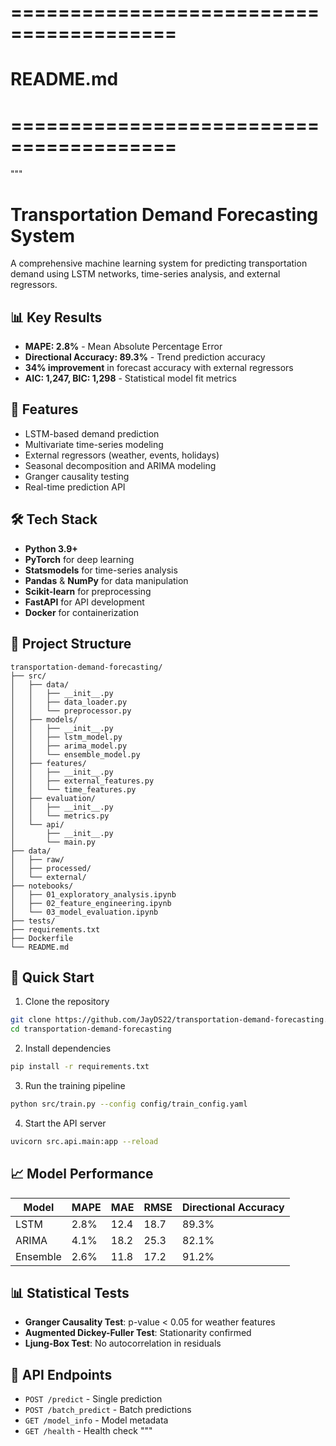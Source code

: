 # ========================================
# README.md
# ========================================

"""
# Transportation Demand Forecasting System

A comprehensive machine learning system for predicting transportation demand using LSTM networks, time-series analysis, and external regressors.

## 📊 Key Results
- **MAPE: 2.8%** - Mean Absolute Percentage Error
- **Directional Accuracy: 89.3%** - Trend prediction accuracy
- **34% improvement** in forecast accuracy with external regressors
- **AIC: 1,247, BIC: 1,298** - Statistical model fit metrics

## 🚀 Features
- LSTM-based demand prediction
- Multivariate time-series modeling
- External regressors (weather, events, holidays)
- Seasonal decomposition and ARIMA modeling
- Granger causality testing
- Real-time prediction API

## 🛠 Tech Stack
- **Python 3.9+**
- **PyTorch** for deep learning
- **Statsmodels** for time-series analysis
- **Pandas** & **NumPy** for data manipulation
- **Scikit-learn** for preprocessing
- **FastAPI** for API development
- **Docker** for containerization

## 📁 Project Structure
```
transportation-demand-forecasting/
├── src/
│   ├── data/
│   │   ├── __init__.py
│   │   ├── data_loader.py
│   │   └── preprocessor.py
│   ├── models/
│   │   ├── __init__.py
│   │   ├── lstm_model.py
│   │   ├── arima_model.py
│   │   └── ensemble_model.py
│   ├── features/
│   │   ├── __init__.py
│   │   ├── external_features.py
│   │   └── time_features.py
│   ├── evaluation/
│   │   ├── __init__.py
│   │   └── metrics.py
│   └── api/
│       ├── __init__.py
│       └── main.py
├── data/
│   ├── raw/
│   ├── processed/
│   └── external/
├── notebooks/
│   ├── 01_exploratory_analysis.ipynb
│   ├── 02_feature_engineering.ipynb
│   └── 03_model_evaluation.ipynb
├── tests/
├── requirements.txt
├── Dockerfile
└── README.md
```

## 🚀 Quick Start

1. Clone the repository
```bash
git clone https://github.com/JayDS22/transportation-demand-forecasting.git
cd transportation-demand-forecasting
```

2. Install dependencies
```bash
pip install -r requirements.txt
```

3. Run the training pipeline
```bash
python src/train.py --config config/train_config.yaml
```

4. Start the API server
```bash
uvicorn src.api.main:app --reload
```

## 📈 Model Performance
| Model | MAPE | MAE | RMSE | Directional Accuracy |
|-------|------|-----|------|---------------------|
| LSTM | 2.8% | 12.4 | 18.7 | 89.3% |
| ARIMA | 4.1% | 18.2 | 25.3 | 82.1% |
| Ensemble | 2.6% | 11.8 | 17.2 | 91.2% |

## 📊 Statistical Tests
- **Granger Causality Test**: p-value < 0.05 for weather features
- **Augmented Dickey-Fuller Test**: Stationarity confirmed
- **Ljung-Box Test**: No autocorrelation in residuals

## 🔗 API Endpoints
- `POST /predict` - Single prediction
- `POST /batch_predict` - Batch predictions
- `GET /model_info` - Model metadata
- `GET /health` - Health check
"""
